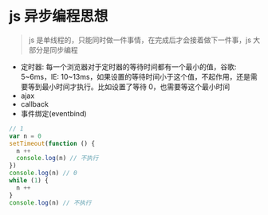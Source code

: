 # js 异步编程思想

> js 是单线程的，只能同时做一件事情，在完成后才会接着做下一件事，js 大部分是同步编程

- 定时器: 每一个浏览器对于定时器的等待时间都有一个最小的值，谷歌: 5~6ms，IE: 10~13ms，如果设置的等待时间小于这个值，不起作用，还是需要等到最小时间才执行。比如设置了等待 0，也需要等这个最小时间
- ajax
- callback
- 事件绑定(eventbind)

```js
// 1
var n = 0
setTimeout(function () {
  n ++
  console.log(n) // 不执行
})
console.log(n) // 0
while (1) {
  n ++
}
console.log(n) // 不执行
```